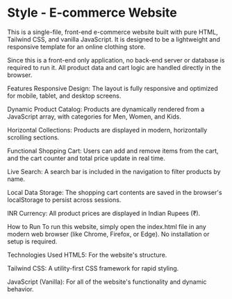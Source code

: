 ﻿# Style - E-commerce Website
This is a single-file, front-end e-commerce website built with pure HTML, Tailwind CSS, and vanilla JavaScript. It is designed to be a lightweight and responsive template for an online clothing store.

Since this is a front-end only application, no back-end server or database is required to run it. All product data and cart logic are handled directly in the browser.

Features
Responsive Design: The layout is fully responsive and optimized for mobile, tablet, and desktop screens.

Dynamic Product Catalog: Products are dynamically rendered from a JavaScript array, with categories for Men, Women, and Kids.

Horizontal Collections: Products are displayed in modern, horizontally scrolling sections.

Functional Shopping Cart: Users can add and remove items from the cart, and the cart counter and total price update in real time.

Live Search: A search bar is included in the navigation to filter products by name.

Local Data Storage: The shopping cart contents are saved in the browser's localStorage to persist across sessions.

INR Currency: All product prices are displayed in Indian Rupees (₹).

How to Run
To run this website, simply open the index.html file in any modern web browser (like Chrome, Firefox, or Edge). No installation or setup is required.

Technologies Used
HTML5: For the website's structure.

Tailwind CSS: A utility-first CSS framework for rapid styling.

JavaScript (Vanilla): For all of the website's functionality and dynamic behavior.

